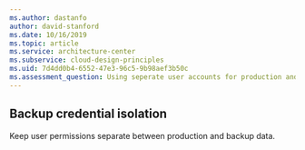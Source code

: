 ```yaml
---
ms.author: dastanfo
author: david-stanford
ms.date: 10/16/2019
ms.topic: article
ms.service: architecture-center
ms.subservice: cloud-design-principles
ms.uid: 7d4dd0b4-6552-47e3-96c5-9b98aef3b50c
ms.assessment_question: Using seperate user accounts for production and backup databases
---
```

## Backup credential isolation

Keep user permissions separate between production and backup data.
